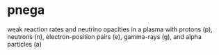 # pnega
weak reaction rates and neutrino opacities in a plasma with protons (p), neutrons (n), electron-position pairs (e), gamma-rays (g), and alpha particles (a)
